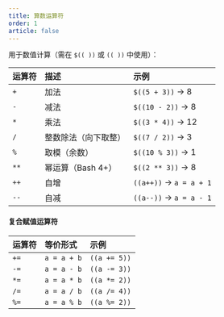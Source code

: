 ```yaml
---
title: 算数运算符
order: 1
article: false
---
```


用于数值计算（需在 `$(( ))` 或 `(( ))` 中使用）：

| 运算符 | 描述                 | 示例                    |
| :----- | :------------------- | :---------------------- |
| `+`    | 加法                 | `$((5 + 3))` → 8        |
| `-`    | 减法                 | `$((10 - 2))` → 8       |
| `*`    | 乘法                 | `$((3 * 4))` → 12       |
| `/`    | 整数除法（向下取整） | `$((7 / 2))` → 3        |
| `%`    | 取模（余数）         | `$((10 % 3))` → 1       |
| `**`   | 幂运算（Bash 4+）    | `$((2 ** 3))` → 8       |
| `++`   | 自增                 | `((a++))` → `a = a + 1` |
| `--`   | 自减                 | `((a--))` → `a = a - 1` |

#### **复合赋值运算符**

| 运算符 | 等价形式    | 示例         |
| :----- | :---------- | :----------- |
| `+=`   | `a = a + b` | `((a += 5))` |
| `-=`   | `a = a - b` | `((a -= 3))` |
| `*=`   | `a = a * b` | `((a *= 2))` |
| `/=`   | `a = a / b` | `((a /= 4))` |
| `%=`   | `a = a % b` | `((a %= 2))` |